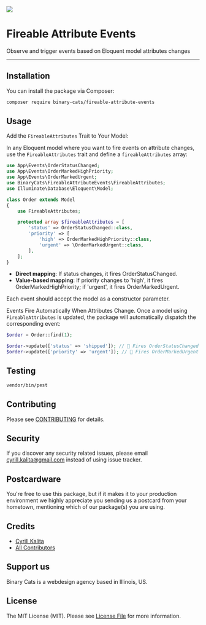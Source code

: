 ![](https://banners.beyondco.de/Fireable%20Attribute%20Events.png?theme=light&packageManager=composer+require&packageName=binary-cats%2Ffireable-attribute-events&pattern=architect&style=style_1&description=Observe+and+trigger+events+based+on+changes+to+your+Eloquent+attributes&md=1&showWatermark=1&fontSize=100px&images=fire)

# Fireable Attribute Events

Observe and trigger events based on Eloquent model attributes changes

---

## Installation

You can install the package via Composer:

```bash
composer require binary-cats/fireable-attribute-events
```

## Usage

Add the `FireableAttributes` Trait to Your Model:

In any Eloquent model where you want to fire events on attribute changes, 
use the `FireableAttributes` trait and define a `fireableAttributes` array:


```php
use App\Events\OrderStatusChanged;
use App\Events\OrderMarkedHighPriority;
use App\Events\OrderMarkedUrgent;
use BinaryCats\FireableAttributeEvents\FireableAttributes;
use Illuminate\Database\Eloquent\Model;

class Order extends Model
{
    use FireableAttributes;

    protected array $fireableAttributes = [
        'status' => OrderStatusChanged::class,
        'priority' => [
            'high' => OrderMarkedHighPriority::class,
            'urgent' => \OrderMarkedUrgent::class,
        ],
    ];
}
```

- **Direct mapping**: If status changes, it fires OrderStatusChanged.
- **Value-based mapping**: If priority changes to 'high', it fires OrderMarkedHighPriority; if 'urgent', it fires OrderMarkedUrgent.

Each event should accept the model as a constructor parameter.

Events Fire Automatically When Attributes Change.
Once a model using `FireableAttributes` is updated, the package will automatically dispatch the corresponding event:

```php
$order = Order::find(1);

$order->update(['status' => 'shipped']); // 🚀 Fires OrderStatusChanged event
$order->update(['priority' => 'urgent']); // 🚀 Fires OrderMarkedUrgent event
```

## Testing

```bash
vendor/bin/pest
```

## Contributing

Please see [CONTRIBUTING](CONTRIBUTING.md) for details.

## Security

If you discover any security related issues, please email cyrill.kalita@gmail.com instead of using issue tracker.

## Postcardware

You're free to use this package, but if it makes it to your production environment we highly appreciate you sending us a postcard from your hometown, mentioning which of our package(s) you are using.

## Credits

- [Cyrill Kalita](https://github.com/binary-cats)
- [All Contributors](../../contributors)

## Support us

Binary Cats is a webdesign agency based in Illinois, US.

## License

The MIT License (MIT). Please see [License File](LICENSE.md) for more information.

